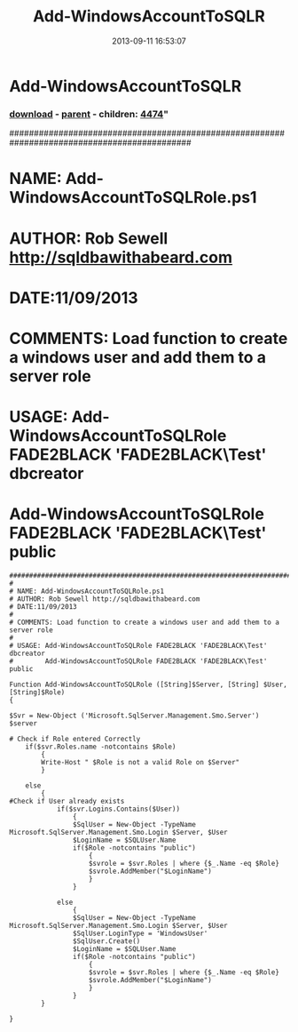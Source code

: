 ﻿---
pid:            4460
parent:         4457
children:       4474
poster:         SQLDBAwithabeard
title:          Add-WindowsAccountToSQLR
date:           2013-09-11 16:53:07
format:         posh
---

# Add-WindowsAccountToSQLR

### [download](4460.ps1) - [parent](4457.md) - children: [4474](4474.md)"

#############################################################################################
#
# NAME: Add-WindowsAccountToSQLRole.ps1
# AUTHOR: Rob Sewell http://sqldbawithabeard.com
# DATE:11/09/2013
#
# COMMENTS: Load function to create a windows user and add them to a server role
#
# USAGE: Add-WindowsAccountToSQLRole FADE2BLACK 'FADE2BLACK\Test' dbcreator
#        Add-WindowsAccountToSQLRole FADE2BLACK 'FADE2BLACK\Test' public

```posh
#############################################################################################
#
# NAME: Add-WindowsAccountToSQLRole.ps1
# AUTHOR: Rob Sewell http://sqldbawithabeard.com
# DATE:11/09/2013
#
# COMMENTS: Load function to create a windows user and add them to a server role
#
# USAGE: Add-WindowsAccountToSQLRole FADE2BLACK 'FADE2BLACK\Test' dbcreator
#        Add-WindowsAccountToSQLRole FADE2BLACK 'FADE2BLACK\Test' public

Function Add-WindowsAccountToSQLRole ([String]$Server, [String] $User, [String]$Role)
{

$Svr = New-Object ('Microsoft.SqlServer.Management.Smo.Server') $server

# Check if Role entered Correctly
    if($svr.Roles.name -notcontains $Role)
        {
        Write-Host " $Role is not a valid Role on $Server"
        }

    else
        {
#Check if User already exists
    		if($svr.Logins.Contains($User))
			    {
                $SqlUser = New-Object -TypeName Microsoft.SqlServer.Management.Smo.Login $Server, $User
                $LoginName = $SQLUser.Name
                if($Role -notcontains "public")
                    {
                    $svrole = $svr.Roles | where {$_.Name -eq $Role}
                    $svrole.AddMember("$LoginName")
                    }
                }

            else
                {
                $SqlUser = New-Object -TypeName Microsoft.SqlServer.Management.Smo.Login $Server, $User
                $SqlUser.LoginType = 'WindowsUser'
                $SqlUser.Create()
                $LoginName = $SQLUser.Name
                if($Role -notcontains "public")
                    {
                    $svrole = $svr.Roles | where {$_.Name -eq $Role}
                    $svrole.AddMember("$LoginName")
                    }
                }
        }

}

```
